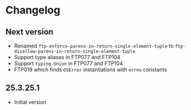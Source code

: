 # Changelog

## Next version

* Renamed `ftp-enforce-parens-in-return-single-element-tuple` to `ftp-disallow-parens-in-return-single-element-tuple`
* Support type aliases in FTP077 and FTP104
* Support `typing.Union` in FTP077 and FTP104
* FTP019 which finds `OSError` instantiations with `errno` constants

## 25.3.25.1

* Initial version
